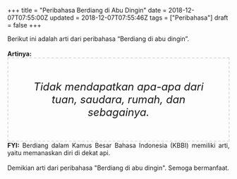 +++
title = "Peribahasa Berdiang di Abu Dingin"
date = 2018-12-07T07:55:00Z
updated = 2018-12-07T07:55:46Z
tags = ["Peribahasa"]
draft = false
+++

<div dir="ltr" style="text-align: left;" trbidi="on"><div style="text-align: justify;">Berikut ini adalah arti dari peribahasa “Berdiang di abu dingin”.</div><br /><div style="text-align: justify;"><b>Artinya:</b></div><div style="border: 2px dashed #ddd; font-size: 24px; height: auto; margin: 0 auto; padding: 50px; text-align: center; width: auto;"><i>Tidak mendapatkan apa-apa dari tuan, saudara, rumah, dan sebagainya.</i></div><div style="text-align: justify;"><b>FYI:</b> Berdiang dalam Kamus Besar Bahasa Indonesia (KBBI) memiliki arti, yaitu memanaskan diri di dekat api.<br /><br /></div><div style="text-align: justify;">Demikian arti dari peribahasa "Berdiang di abu dingin". Semoga bermanfaat. </div></div>
